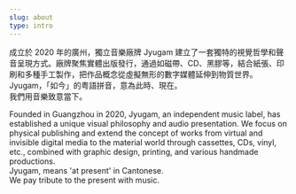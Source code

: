 ```yaml
---
slug: about
type: intro
---
```


成立於 2020 年的廣州，獨立音樂廠牌 Jyugam 建立了一套獨特的視覺哲學和聲音呈現方式。廠牌聚焦實體出版發行，通過如磁帶、CD、黑膠等，結合紙張、印刷和多種手工製作，把作品概念從虛擬無形的數字媒體延伸到物質世界。<br>
Jyugam，「如今」的粤語拼音，意為此時、現在。<br>
我們用音樂致意當下。




<!-- <a href="mailto:fredmamono@gmail.com">fredmamono@gmail.com</a>&nbsp;&nbsp;↓&nbsp;&nbsp;<a href="https://bitmobcc.oss-cn-shenzhen.aliyuncs.com/maf/download/CV_and_Portfolio_of_maf_CN_EN.zip">download.cv</a> -->

<!-- lang -->

Founded in Guangzhou in 2020, Jyugam, an independent music label, has established a unique visual philosophy and audio presentation. We focus on physical publishing and extend the concept of works from virtual and invisible digital media to the material world through cassettes, CDs, vinyl, etc., combined with graphic design, printing, and various handmade productions.<br>
Jyugam, means 'at present' in Cantonese. <br>
We pay tribute to the present with music.

